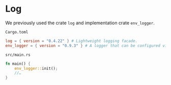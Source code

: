 # Log

We previously used the crate `log` and implementation crate `env_logger`.

`Cargo.toml`

```toml
log = { version = "0.4.22" } # Lightweight logging facade.
env_logger = { version = "0.9.3" } # A logger that can be configured via environment variables.
```

`src/main.rs`

```rust
fn main() {
    env_logger::init();
    //…
}
```
